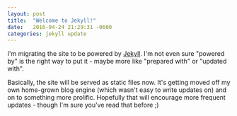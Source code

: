 ```yaml
---
layout: post
title:  "Welcome to Jekyll!"
date:   2016-04-24 21:29:31 -0600
categories: jekyll update
---
```


I'm migrating the site to be powered by [Jekyll](https://jekyllrb.com/). I'm not even sure "powered by" is the right way to put it - maybe more like "prepared with" or "updated with".

Basically, the site will be served as static files now. It's getting moved off my own home-grown blog engine (which wasn't easy to write updates on) and on to something more prolific. Hopefully that will encourage more frequent updates - though I'm sure you've read that before ;)
